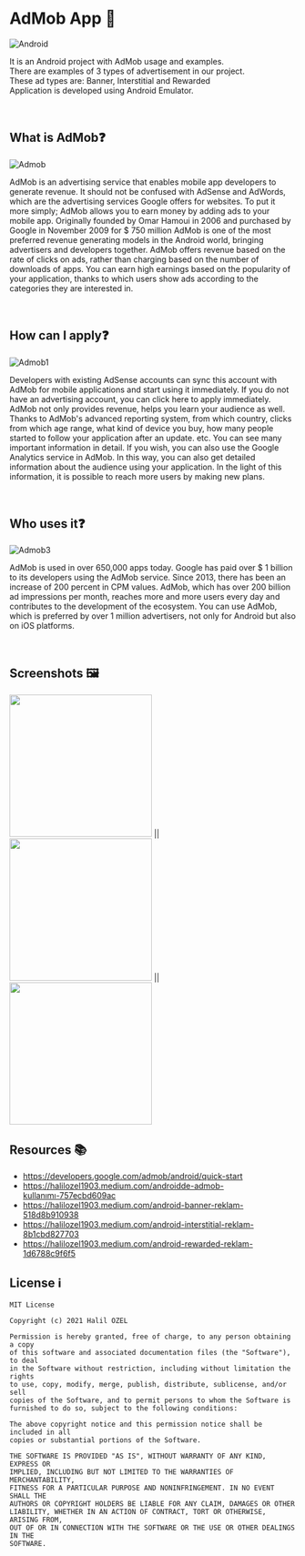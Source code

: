 # AdMob App 📱

![Android](admob.png)

It is an Android project with AdMob usage and examples. <br>
There are examples of 3 types of advertisement in our project. <br>
These ad types are: Banner, Interstitial and Rewarded <br>
Application is developed using Android Emulator. <br>

<br>

## What is AdMob❓

![Admob](admob2.png)

AdMob is an advertising service that enables mobile app developers to generate revenue.
It should not be confused with AdSense and AdWords, which are the advertising services Google offers for websites.
To put it more simply; AdMob allows you to earn money by adding ads to your mobile app.
Originally founded by Omar Hamoui in 2006 and purchased by Google in November 2009 for $ 750 million
AdMob is one of the most preferred revenue generating models in the Android world, bringing advertisers and developers together.
AdMob offers revenue based on the rate of clicks on ads, rather than charging based on the number of downloads of apps.
You can earn high earnings based on the popularity of your application, thanks to which users show ads according to the categories they are interested in. <br>


<br>

## How can I apply❓

![Admob1](admob1.png)

Developers with existing AdSense accounts can sync this account with AdMob for mobile applications and start using it immediately. If you do not have an advertising account, you can click here to apply immediately. AdMob not only provides revenue,
helps you learn your audience as well. Thanks to AdMob's advanced reporting system, from which country, clicks
from which age range, what kind of device you buy, how many people started to follow your application after an update.
etc. You can see many important information in detail. If you wish, you can also use the Google Analytics service in AdMob.
In this way, you can also get detailed information about the audience using your application.
In the light of this information, it is possible to reach more users by making new plans.


<br>

## Who uses it❓

![Admob3](admob3.jpg)

AdMob is used in over 650,000 apps today. Google has paid over $ 1 billion to its developers using the AdMob service. Since 2013, there has been an increase of 200 percent in CPM values. AdMob, which has over 200 billion ad impressions per month, reaches more and more users every day and contributes to the development of the ecosystem. You can use AdMob, which is preferred by over 1 million advertisers, not only for Android but also on iOS platforms.

<br>

## Screenshots 🖼
<img src="banner.png" width="250"/> || <img src="interstitial.png" width="250"/> || <img src="rewarded.png" width="250"/>

## Resources 📚
- https://developers.google.com/admob/android/quick-start
- https://halilozel1903.medium.com/androidde-admob-kullanımı-757ecbd609ac
- https://halilozel1903.medium.com/android-banner-reklam-518d8b910938
- https://halilozel1903.medium.com/android-interstitial-reklam-8b1cbd827703
- https://halilozel1903.medium.com/android-rewarded-reklam-1d6788c9f6f5

## License ℹ️
```
MIT License

Copyright (c) 2021 Halil OZEL

Permission is hereby granted, free of charge, to any person obtaining a copy
of this software and associated documentation files (the "Software"), to deal
in the Software without restriction, including without limitation the rights
to use, copy, modify, merge, publish, distribute, sublicense, and/or sell
copies of the Software, and to permit persons to whom the Software is
furnished to do so, subject to the following conditions:

The above copyright notice and this permission notice shall be included in all
copies or substantial portions of the Software.

THE SOFTWARE IS PROVIDED "AS IS", WITHOUT WARRANTY OF ANY KIND, EXPRESS OR
IMPLIED, INCLUDING BUT NOT LIMITED TO THE WARRANTIES OF MERCHANTABILITY,
FITNESS FOR A PARTICULAR PURPOSE AND NONINFRINGEMENT. IN NO EVENT SHALL THE
AUTHORS OR COPYRIGHT HOLDERS BE LIABLE FOR ANY CLAIM, DAMAGES OR OTHER
LIABILITY, WHETHER IN AN ACTION OF CONTRACT, TORT OR OTHERWISE, ARISING FROM,
OUT OF OR IN CONNECTION WITH THE SOFTWARE OR THE USE OR OTHER DEALINGS IN THE
SOFTWARE.
```
